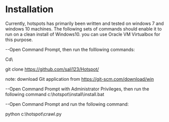 # Installation
Currently, hotspots has primarily been written and tested on windows 7 and windows 10 machines. The following sets of commands should enable it to run on a clean install of Windows10. you can use Oracle VM Virtualbox for this purpose.

--Open Command Prompt, then run the folllowing commands:

Cd\


git clone https://github.com/sali123/Hotspot/

note: download Git application from https://git-scm.com/download/win



--Open Command Prompt with Administrator Privileges, then run the following command
c:\hotspot\install\install.bat 



--Open Command Prompt and run the following command:

python c:\hotspot\crawl.py